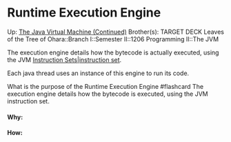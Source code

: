 # Runtime Execution Engine

Up: [The Java Virtual Machine (Continued)](the_java_virtual_machine_(continued))
Brother(s):
TARGET DECK
Leaves of the Tree of Ohara::Branch I::Semester II::1206 Programming II::The JVM

The execution engine details how the bytecode is actually executed, using the JVM [Instruction Sets|instruction set](instruction_sets|instruction_set).

Each java thread uses an instance of this engine to run its code.

What is the purpose of the Runtime Execution Engine #flashcard 
The execution engine details how the bytecode is executed, using the JVM instruction set.
<!--ID: 1707422594107-->






































#### Why:
#### How:









